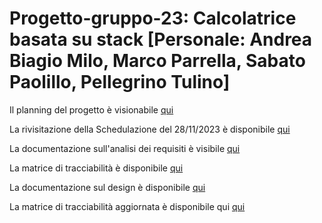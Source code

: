 # Progetto-gruppo-23: Calcolatrice basata su stack [Personale: Andrea Biagio Milo, Marco Parrella, Sabato Paolillo, Pellegrino Tulino]

Il planning del progetto è visionabile [qui](https://github.com/PellegrinoTulino/Progetto-gruppo-23/files/13444309/group.23.Planning.zip)

La rivisitazione della Schedulazione del 28/11/2023 è disponibile [qui](https://github.com/PellegrinoTulino/Progetto-gruppo-23/files/13504534/Nuova.Schedulazione.pdf)

La documentazione sull'analisi dei requisiti è visibile [qui](https://github.com/PellegrinoTulino/Progetto-gruppo-23/files/13504544/Requisiti.pdf)

La matrice di tracciabilità è disponibile [qui](https://github.com/PellegrinoTulino/Progetto-gruppo-23/files/13504552/Matrice.Tracciabilita.pdf)

La documentazione sul design è disponibile [qui](https://github.com/PellegrinoTulino/Progetto-gruppo-23/files/13556688/Design.pdf)

La matrice di tracciabilità aggiornata è disponibile qui [qui](https://github.com/PellegrinoTulino/Progetto-gruppo-23/files/13556692/Tracciabilita.pdf)


